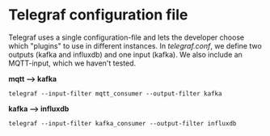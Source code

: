 # Telegraf configuration file
Telegraf uses a single configuration-file and lets the developer choose which "plugins" to use in different instances. In *telegraf.conf*, we define two outputs (kafka and influxdb) and one input (kafka). We also include an MQTT-input, which we haven't tested.

**mqtt --> kafka**
```
telegraf --input-filter mqtt_consumer --output-filter kafka
```

**kafka --> influxdb**
```
telegraf --input-filter kafka_consumer --output-filter influxdb
```

